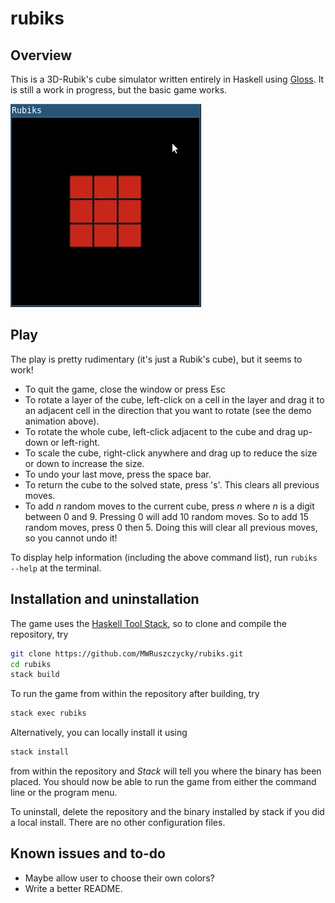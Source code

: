 # rubiks

## Overview

This is a 3D-Rubik's cube simulator written entirely in Haskell using [Gloss](https://hackage.haskell.org/package/gloss). It is still a work in progress, but the basic game works.

![rubiks demo](demos/demo1.gif)

## Play

The play is pretty rudimentary (it's just a Rubik's cube), but it seems to work!
* To quit the game, close the window or press Esc
* To rotate a layer of the cube, left-click on a cell in the layer and drag it to an adjacent cell in the direction that you want to rotate (see the demo animation above).
* To rotate the whole cube, left-click adjacent to the cube and drag up-down or left-right.
* To scale the cube, right-click anywhere and drag up to reduce the size or down to increase the size.
* To undo your last move, press the space bar.
* To return the cube to the solved state, press 's'. This clears all previous moves.
* To add *n* random moves to the current cube, press *n* where *n* is a digit between 0 and 9. Pressing 0 will add 10 random moves. So to add 15 random moves, press 0 then 5. Doing this will clear all previous moves, so you cannot undo it!

To display help information (including the above command list), run `rubiks --help` at the terminal.

## Installation and uninstallation

The game uses the [Haskell Tool Stack](https://docs.haskellstack.org/en/stable/README/), so to clone and compile the repository, try
```sh
git clone https://github.com/MWRuszczycky/rubiks.git
cd rubiks
stack build
```
To run the game from within the repository after building, try
```sh
stack exec rubiks
```
Alternatively, you can locally install it using
```sh
stack install
```
from within the repository and *Stack* will tell you where the binary has been placed. You should now be able to run the game from either the command line or the program menu.

To uninstall, delete the repository and the binary installed by stack if you did a local install. There are no other configuration files.

## Known issues and to-do

* Maybe allow user to choose their own colors?
* Write a better README.
